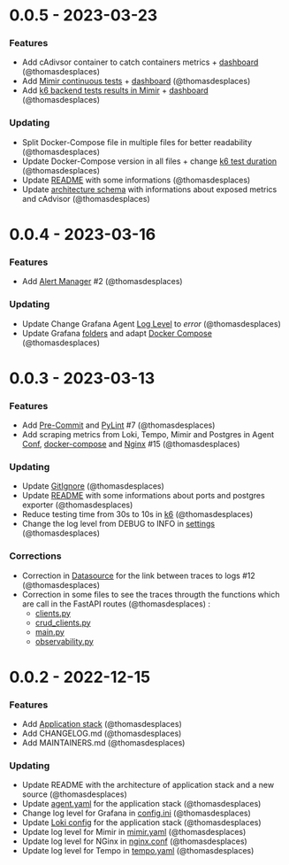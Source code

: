 0.0.5 - 2023-03-23
===================

### Features
- Add cAdivsor container to catch containers metrics + [dashboard](./grafana/dashboards/cadvisor.json) (@thomasdesplaces)
- Add [Mimir continuous tests](./docker-compose.metrics.yaml) + [dashboard](./grafana/dashboards/mimir-overview.json) (@thomasdesplaces)
- Add [k6 backend tests results in Mimir](./docker-compose.backend.yaml) + [dashboard](./grafana/dashboards/k6-backend.json) (@thomasdesplaces)

### Updating
- Split Docker-Compose file in multiple files for better readability (@thomasdesplaces)
- Update Docker-Compose version in all files + change [k6 test duration](./generate_data_application/load_tests/script.js) (@thomasdesplaces)
- Update [README](./README.md) with some informations (@thomasdesplaces)
- Update [architecture schema](./assets/Observability-Grafana_Stack.png) with informations about exposed metrics and cAdvisor (@thomasdesplaces)

0.0.4 - 2023-03-16
===================

### Features
- Add [Alert Manager](./grafana/provisioning/alerting/) #2 (@thomasdesplaces)

### Updating
- Update Change Grafana Agent [Log Level](./agent/agent.yaml) to _error_  (@thomasdesplaces)
- Update Grafana [folders](./grafana/) and adapt [Docker Compose](./docker-compose.yaml) (@thomasdesplaces)


0.0.3 - 2023-03-13
===================

### Features
- Add [Pre-Commit](./.pre-commit-config.yaml) and [PyLint](.pylinrc) #7 (@thomasdesplaces)
- Add scraping metrics from Loki, Tempo, Mimir and Postgres in Agent [Conf](./agent/agent.yaml), [docker-compose](docker-compose.yaml) and [Nginx](./nginx/nginx.conf) #15 (@thomasdesplaces)

### Updating
- Update [GitIgnore](./.gitignore) (@thomasdesplaces)
- Update [README](./README.md) with some informations about ports and postgres exporter (@thomasdesplaces)
- Reduce testing time from 30s to 10s in [k6](./generate_data_application/load_tests/script.js) (@thomasdesplaces)
- Change the log level from DEBUG to INFO in [settings](./generate_data_application/backend/app/settings.py) (@thomasdesplaces)

### Corrections
- Correction in [Datasource](./grafana/datasource.yaml) for the link between traces to logs #12 (@thomasdesplaces)
- Correction in some files to see the traces througth the functions which are call in the FastAPI routes (@thomasdesplaces) :
    - [clients.py](./generate_data_application/backend/app/clients.py)
    - [crud_clients.py](./generate_data_application/backend/app/crud_clients.py)
    - [main.py](./generate_data_application/backend/app/main.py)
    - [observability.py](./generate_data_application/backend/app/observability.py)

0.0.2 - 2022-12-15
===================

### Features
- Add [Application stack](./generate_data_application/) (@thomasdesplaces)
- Add CHANGELOG.md (@thomasdesplaces)
- Add MAINTAINERS.md (@thomasdesplaces)

### Updating
- Update README with the architecture of application stack and a new source (@thomasdesplaces)
- Update [agent.yaml](./agent/agent.yaml) for the application stack (@thomasdesplaces)
- Change log level for Grafana in [config.ini](./grafana/config.ini) (@thomasdesplaces)
- Update [Loki config](./loki/loki-config.yaml) for the application stack (@thomasdesplaces)
- Update log level for Mimir in [mimir.yaml](./mimir/mimir.yaml) (@thomasdesplaces)
- Update log level for NGinx in [nginx.conf](./nginx/nginx.conf) (@thomasdesplaces)
- Update log level for Tempo in [tempo.yaml](./tempo/tempo.yaml) (@thomasdesplaces)
